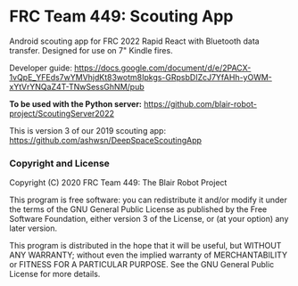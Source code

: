# FRC Team 449: Scouting App
Android scouting app for FRC 2022 Rapid React with Bluetooth data transfer. Designed for use on 7" Kindle fires.

Developer guide: https://docs.google.com/document/d/e/2PACX-1vQpE_YFEds7wYMVhjdKt83wotm8Ipkgs-GRpsbDIZcJ7YfAHh-yOWM-xYtVrYNQaZ4T-TNwSessGhNM/pub

__To be used with the Python server:__ https://github.com/blair-robot-project/ScoutingServer2022

This is version 3 of our 2019 scouting app: https://github.com/ashwsn/DeepSpaceScoutingApp

### Copyright and License

Copyright (C) 2020 FRC Team 449: The Blair Robot Project

This program is free software: you can redistribute it and/or modify
it under the terms of the GNU General Public License as published by
the Free Software Foundation, either version 3 of the License, or
(at your option) any later version.

This program is distributed in the hope that it will be useful,
but WITHOUT ANY WARRANTY; without even the implied warranty of
MERCHANTABILITY or FITNESS FOR A PARTICULAR PURPOSE.  See the
GNU General Public License for more details.
